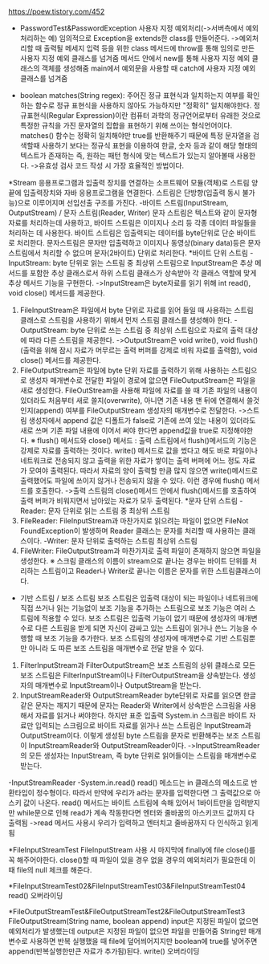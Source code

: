 https://poew.tistory.com/452


* PasswordTest&PasswordException
사용자 지정 예외처리(->서버측에서 예외처리하는 예)
임의적으로 Exception을 extends한 class를 만들어준다.
->예외처리할 때 출력될 메세지 입력 등을 위한 class
메서드에 throw를 통해 임의로 만든 사용자 지정 예외 클래스를 넘겨줌
메서드 안에서 new를 통해 사용자 지정 예외 클래스의 객체를 생성해줌
main에서 예외문을 사용할 때 catch에 사용자 지정 예외 클래스를 넘겨줌
- boolean matches(String regex):  주어진 정규 표현식과 일치하는지 여부를 
확인하는 함수로 정규 표현식을 사용하지 않아도 가능하지만 "정확히" 
일치해야한다.
정규표현식(Regular Expression)이란 컴퓨터 과학의 정규언어로부터 유래한 
것으로 특정한 규칙을 가진 문자열의 집합을 표현하기 위해 쓰이는 형식언어이다.
matches() 함수는 정확히 일치해야만 true를 반환해주기 때문에 특정 문자열을 
검색할때 사용하기 보다는 정규식 표현을 이용하여 한글, 숫자 등과 같이 해당 
형태의 텍스트가 존재하는 즉, 원하는 패턴 형식에 맞는 텍스트가 있는지 
알아볼때 사용한다.
->유효성 검사 코드 작성 시 가장 효율적인 방법이다.

*Stream
응용프로그램과 입출력 장치를 연결하는 소프트웨어 모듈(객체)로 스트림 양끝에 
입출력장치와 자바 응용프로그램을 연결한다. 스트림은 단방향(입출력 동시 불가능)으로 
이루어지며 선입선출 구조를 가진다.
-바이트 스트림(InputStream, OutputStream) / 문자 스트림(Reader, Writer)
문자 스트림은 텍스트와 같이 문자형 자료를 처리하는데 사용하고, 바이트 
스트림은 이미지나 소리 등 각종 데이터 파일들을 처리하는 데 사용한다.
바이트 스트림은 입출력되는 데이터를 byte단위로 단순 바이트로 처리한다.
문자스트림은 문자만 입출력하고 이미지나 동영상(binary data)등은 문자스트림에서 
처리할 수 없으며 문자(2바이트) 단위로 처리한다.
*바이트 단위 스트림
-InputStream: byte 단위로 읽는 스트림 중 최상위 스트림으로 InputStream은 
추상 메서드를 포함한 추상 클래스로서 하위 스트림 클래스가 상속받아 각 클래스 
역할에 맞게 추상 메서드 기능을 구현한다.
->InputStream은 byte자료를 읽기 위해 int read(), void close() 메서드를 제공한다.
1. FileInputStream은 파일에서 byte 단위로 자료를 읽어 들일 때 사용하는 스트림 
클래스로 스트림을 사용하기 위해서 먼저 스트림 클래스를 생성해야 한다. 
-OutputStream: byte 단위로 쓰는 스트림 중 최상위 스트림으로 자료의 출력 
대상에 따라 다른 스트림을 제공한다.
->OutputStream은 void write(), void flush()(출력을 위해 잠시 자료가 머무르는 
출력 버퍼를 강제로 비워 자료를 출력함), void close() 메서드를 제공한다.
1. FileOutputStream은 파일에 byte 단위 자료를 출력하기 위해 사용하는 스트림으로 
생성자 매개변수로 전달한 파일이 경로에 앖으면 FileOutputStream은 파일을 새로 
생성한다. FileOutStream을 사용해 파일에 자료를 쓸 때 기존 파일의 내용이 있더라도 
처음부터 새로 쓸지(overwrite), 아니면 기존 내용 맨 뒤에 연결해서 쓸것인지(append) 
여부를 FileOutputStream 생성자의 매개변수로 전달한다.
->스트림 생성자에서 append 값은 디폴트가 false로 기존에 쓰여 있는 내용이 
있더라도 새로 쓰며 기존 파일 내용에 이어서 써야 한다면 append값을 true로 지정해야한다.
※ flush() 메서드와 close() 메서드
: 출력 스트림에서 flush()메서드의 기능은 강제로 자료를 출력하는 것이다. write() 
메서드로 값을 썼다고 해도 바로 파일이나 네트워크로 전송되지 않고 출력을 위한 
자료가 쌓이는 출력 버퍼에 어느 정도 자료가 모여야 출력된다. 따라서 자료의 양이 출력할 
만큼 많지 않으면 write()메서드로 출력했어도 파일에 쓰이지 않거나 전송되지 않을 수 있다. 
이런 경우에 flush() 메서드를 호출한다.
->출력 스트림의 close()메서드 안에서 flush()메서드를 호출하여 출력 버퍼가 비워지면서 
남아있는 자료가 모두 출력된다.
*문자 단위 스트림
-Reader: 문자 단위로 읽는 스트림 중 최상위 스트림
1. FileReader: FileInputStream과 마찬가지로 읽으려는 파일이 없으면 FileNot
FoundException이 발생하며 Reader 클래스는 문자를 처리할 때 사용하는 클래스이다.
-Writer: 문자 단위로 출력하는 스트림 최상위 스트림
1. FileWriter: FileOutputStream과 마찬가지로 출력 파일이 존재하지 않으면 
파일을 생성한다.
※ 스크림 클래스의 이름이 stream으로 끝나는 경우는 바이트 단위를 처리하는 
스트림이고 Reader나 Writer로 끝나는 이름은 문자를 위한 스트림클래스이다.
- 기반 스트림 / 보조 스트림
보조 스트림은 입출력 대상이 되는 파일이나 네트워크에 직접 쓰거나 읽는 기능없이 
보조 기능을 추가하는 스트림으로 보조 기능은 여러 스트림에 적용할 수 있다. 
보조 스트림은 입출력 기능이 없기 때문에 생성자의 매개변수로 다른 스트림을 
받게 되면 자신이 감싸고 있는 스트림이 읽거나 쓴느 기능을 수행할 때 보조 
기능을 추가한다. 보조 스트림의 생성자에 매개변수로 기반 스트림뿐만 아니라 
도 따른 보조 스트림을 매개변수로 전달 받을 수 있다.
1. FilterInputStream과 FilterOutputStream은 보조 스트림의 상위 클래스로 모든 
보조 스트림은 FilterInputStream이나 FilterOutputStream을 상속받는다. 
생성자의 매개변수로 InputStream이나 OutputStream을 받는다.
2. InputStreamReader와 OutputStreamReader
byte단위로 자료를 읽으면 한글같은 문자는 깨지기 때문에 문자는 Reader와 
Writer에서 상속받은 스크림을 사용해서 자료를 읽거나 써야한다. 하지만 표준 
입출력 System.in 스크림은 바이트 자료만 입력되는 스크림으로 바이트 자료를 
읽거나 쓰는 스트림은 InputStream과 OutputStream이다. 이렇게 생성된 
byte 스트림을 문자로 반환해주는 보조 스트림이 InputStreamReader와 
OutputStreamReader이다.
->InputStreamReader의 모든 생성자는 InputStream, 즉 byte 단위로 읽어들이는 
스트림을 매개변수로 받는다.

-InputStreamReader
-System.in.read()
read() 메소드는 in 클래스의 메소드로 반환타입이 정수형이다.
따라서 만약에 우리가 a라는 문자를 입력한다면 그 출력값으로 아스키 값이 나온다. 
read() 메서드는 바이트 스트림에 속해 있어서 1바이트만을 입력받지만
while문으로 인해 read가 계속 작동한다면 엔터와 줄바꿈의 아스키코드 값까지 다 출력됨
->read 메서드 사용시 우리가 입력하고 엔터치고 줄바꿈까지 다 인식하고 읽게됨

*FileInputStreamTest
FileInputStream 사용 시 마지막에 finally에 file close()를 꼭 해주어야한다.
close()할 때 파일이 있을 경우 없을 경우의 예외처리가 필요한데 이때 file의 null
체크를 해준다.

*FileInputStreamTest02&FileInputStreamTest03&FileInputStreamTest04
read() 오버라이딩

*FileOutputStreamTest&FileOutputStreamTest2&FileOutputStreamTest3
FileOutputStream(String name, boolean append)
input은 지정된 파일이 없으면 예외처리가 발생했는데 output은 지정된 파일이 
없으면 파일을 만들어줌
String만 매개변수로 사용하면 반복 실행했을 때 file에 덮어씌어지지만
boolean에 true를 넣어주면 append(반복실행한만큰 자료가 추가됨)된다.
write() 오버라이딩
